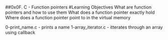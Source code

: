 ##0x0F. C - Function pointers
#Learning Objectives
What are function pointers and how to use them
What does a function pointer exactly hold
Where does a function pointer point to in the virtual memory

0-print_name.c - prints a name
1-array_iterator.c - itterates through an array using callback
